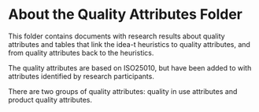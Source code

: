 # About the Quality Attributes Folder

This folder contains documents with research results about quality attributes and tables that link the idea-t heuristics to quality attributes, and from quality attributes back to the heuristics.

The quality attributes are based on ISO25010, but have been added to with attributes identified by research participants.  

There are two groups of quality attributes: quality in use attributes and product quality attributes.
